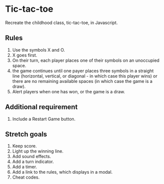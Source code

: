 # Tic-tac-toe

Recreate the childhood class, tic-tac-toe, in Javascript. 

## Rules

1. Use the symbols X and O.
2. X goes first.
3. On their turn, each player places one of their symbols on an unoccupied space.
4. the game continues until one payer places three symbols in a straight line (horizontal, vertical, or diagonal - in which case this player wins) or there are no remaining available spaces (in which case the game is a draw).
5. Alert players when one has won, or the game is a draw.

## Additional requirement

1. Include a Restart Game button.

## Stretch goals

1. Keep score. 
2. Light up the winning line.
3. Add sound effects.
4. Add a turn indicator.
5. Add a timer.
6. Add a link to the rules, which displays in a modal.
7. Cheat codes. 


